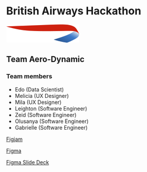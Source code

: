 # British Airways Hackathon

![British Airways](./src/assets/logos/british-airways-logo.svg)

## Team Aero-Dynamic

### Team members

- Edo (Data Scientist)
- Melicia (UX Designer)
- Mila (UX Designer)
- Leighton (Software Engineer)
- Zeid (Software Engineer)
- Olusanya (Software Engineer)
- Gabrielle (Software Engineer)

[Figjam](https://www.figma.com/file/Dri1Q6HsuxqT4qS5P7sGK5/Aero-Dynamic-Playground?type=whiteboard&node-id=3-123&t=dYsrBeBykxQnBybY-0)

[Figma](https://www.figma.com/file/ctV4YkyRHigq0LlicBlUzm/Draft-BA-low-fi?mode=dev)

[Figma Slide Deck](https://www.figma.com/file/jmcksVBWjZEAc1VSuEeLAA/BA-Pitch-Slides?type=design&node-id=0-1&mode=design&t=nE3T9N92aNbPYOXD-0)

